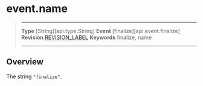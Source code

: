 
# event.name

> --------------------- ------------------------------------------------------------------------------------------
> __Type__              [String][api.type.String]
> __Event__             [finalize][api.event.finalize]
> __Revision__          [REVISION_LABEL](REVISION_URL)
> __Keywords__          finalize, name
> --------------------- ------------------------------------------------------------------------------------------

## Overview

The string `"finalize"`.
